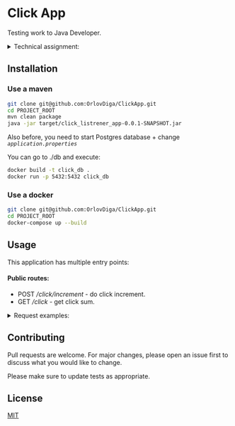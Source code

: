 # Click App

Testing work to Java Developer.

<details><summary>Technical assignment:</summary>
"Напишите приложение "Счетчик кликов" 
Это должно быть веб приложение которое написано на java, maven, postgresql, html, javascript, css.
Веб интерфейс должен представлять собой кнопку и цифру, клик по кнопке должен увеличивать цифру.
После перезапуска приложения цифра не должна сбрасываться.
Код приложения должен быть покрыт unit тестами.

Нужно иметь ввиду что у приложения может быть множество пользователей и счетчик должен работать корректно и не пропускать клики.

</details>

## Installation

### Use a maven

```bash
git clone git@github.com:OrlovDiga/ClickApp.git
cd PROJECT_ROOT
mvn clean package
java -jar target/click_listrener_app-0.0.1-SNAPSHOT.jar
```

Also before, you need to start Postgres database + change *```application.properties```*

You can go to ./db and execute:
```bash
docker build -t click_db .
docker run -p 5432:5432 click_db
```

### Use a docker
```bash
git clone git@github.com:OrlovDiga/ClickApp.git
cd PROJECT_ROOT
docker-compose up --build 
```

## Usage

This application has multiple entry points:

#### Public routes:

* POST */click/increment* - do click increment.
* GET */click* - get click sum.

<details><summary>Request examples:</summary>

#### */click/increment*
`POST`
```
  response
1
 ```


#### */click
`GET`
 ```
   response
1
  ```
</details>

## Contributing
Pull requests are welcome. For major changes, please open an issue first to discuss what you would like to change.

Please make sure to update tests as appropriate.

## License
[MIT](https://github.com/OrlovDiga/ClickApp/blob/master/LICENSE)
